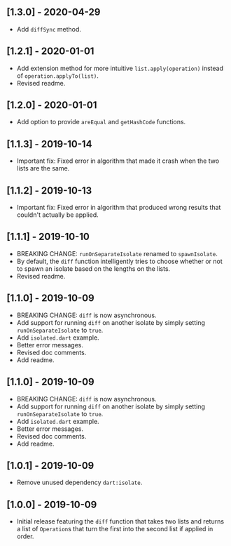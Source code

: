 ## [1.3.0] - 2020-04-29

* Add `diffSync` method.

## [1.2.1] - 2020-01-01

* Add extension method for more intuitive `list.apply(operation)` instead of `operation.applyTo(list)`.
* Revised readme.

## [1.2.0] - 2020-01-01

* Add option to provide `areEqual` and `getHashCode` functions.

## [1.1.3] - 2019-10-14

* Important fix: Fixed error in algorithm that made it crash when the two lists
  are the same.

## [1.1.2] - 2019-10-13

* Important fix: Fixed error in algorithm that produced wrong results that
  couldn't actually be applied.

## [1.1.1] - 2019-10-10

* BREAKING CHANGE: `runOnSeparateIsolate` renamed to `spawnIsolate`.
* By default, the `diff` function intelligently tries to choose whether or not
  to spawn an isolate based on the lengths on the lists.
* Revised readme.

## [1.1.0] - 2019-10-09

* BREAKING CHANGE: `diff` is now asynchronous.
* Add support for running `diff` on another isolate by simply setting
  `runOnSeparateIsolate` to `true`.
* Add `isolated.dart` example.
* Better error messages.
* Revised doc comments.
* Add readme.

## [1.1.0] - 2019-10-09

* BREAKING CHANGE: `diff` is now asynchronous.
* Add support for running `diff` on another isolate by simply setting
  `runOnSeparateIsolate` to `true`.
* Add `isolated.dart` example.
* Better error messages.
* Revised doc comments.
* Add readme.

## [1.0.1] - 2019-10-09

* Remove unused dependency `dart:isolate`.

## [1.0.0] - 2019-10-09

* Initial release featuring the `diff` function that takes two lists and
  returns a list of `Operation`s that turn the first into the second list if
  applied in order.
